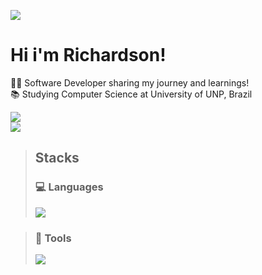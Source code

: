 ![](https://skillicons.dev/icons?i=linux,mint)
# Hi i'm Richardson!

👩‍💻 Software Developer sharing my journey and learnings!<br/>
📚 Studying Computer Science at University of UNP, Brazil<br/>

![](https://github-readme-stats.vercel.app/api?username=dyriusdev&show_icons=true&theme=midnight-purple)<br/>
[![](https://github-readme-stats.vercel.app/api/top-langs/?username=dyriusdev&theme=midnight-purple&layout=donut&size_weight=0.5&count_weight=0.5&langs_count=6)](https://github.com/dyriusdev/github-readme-stats)<br/>


>## Stacks
>### 💻 Languages
>![](https://skillicons.dev/icons?i=java,js,c,cpp,cs,php,html,css,py,mysql,mongodb,django,flask,r,ruby,bash,bootstrap&perline=10)

>### 🔧 Tools
>![](https://skillicons.dev/icons?i=androidstudio,blender,cmake,eclipse,git,godot,idea,sublime,vscodium,wordpress&perline=5)
